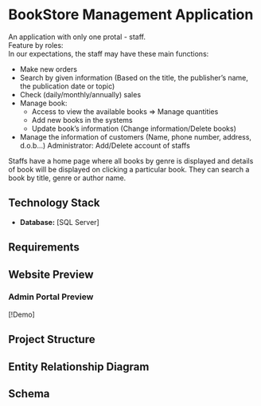 # BookStore Management Application

An application with only one protal - staff.  
Feature by roles:  
In our expectations, the staff may have these main functions: 
  - Make new orders
  - Search by given information​ (Based on the title, the publisher’s name, the publication date or topic) 
  - Check (daily/monthly/annually) sales​ 
  - Manage book:​ 
    - Access to view the available books => Manage quantities​ 
    - Add new books in the systems​ 
    - Update book’s information (Change information/Delete books)​ 
  - Manage the information of customers (Name, phone number, address, d.o.b…) 
Administrator: Add/Delete account of staffs​ 

Staffs have a home page where all books by genre is displayed and details of book will be displayed on clicking a particular book.
They can search a book by title, genre or author name.

## Technology Stack
* **Database:** [SQL Server]

## Requirements


## Website Preview
### Admin Portal Preview
[!Demo]

## Project Structure

## Entity Relationship Diagram

## Schema
